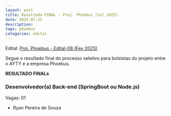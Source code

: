 ```yaml
---
layout: post
title: Resultado FINAL - Proj. Phoebus (Jul 2025)
date: 2025-07-22
description: 
tags: phoebus
categories: edital
---
```


Edital: [Proj. Phoebus - Edital-08 (Fev 2025)](https://ayty.org/editais/2025-07-09-phoebus-edital09/)

Segue o resultado final do processo seletivo para bolsistas do projeto entre o AYTY e a empresa Phoebus.

**RESULTADO FINALs**


### Desenvolvedor(a) Back-end (SpringBoot ou Node.js)

Vagas: 01

- Ryan Pereira de Souza